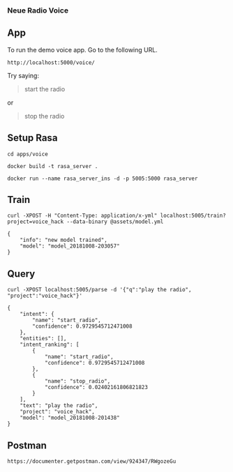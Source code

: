 ### Neue Radio Voice

## App 

To run the demo voice app. Go to the following URL.

```http://localhost:5000/voice/```

Try saying:

> start the radio

or

> stop the radio


## Setup Rasa

```cd apps/voice```

```docker build -t rasa_server .```

```docker run --name rasa_server_ins -d -p 5005:5000 rasa_server```

## Train

```curl -XPOST -H "Content-Type: application/x-yml" localhost:5005/train?project=voice_hack --data-binary @assets/model.yml```

```
{
    "info": "new model trained",
    "model": "model_20181008-203057"
}
```

## Query

```curl -XPOST localhost:5005/parse -d '{"q":"play the radio", "project":"voice_hack"}'```

```
{
    "intent": {
        "name": "start_radio",
        "confidence": 0.9729545712471008
    },
    "entities": [],
    "intent_ranking": [
        {
            "name": "start_radio",
            "confidence": 0.9729545712471008
        },
        {
            "name": "stop_radio",
            "confidence": 0.02402161806821823
        }
    ],
    "text": "play the radio",
    "project": "voice_hack",
    "model": "model_20181008-201438"
}
```

## Postman

```https://documenter.getpostman.com/view/924347/RWgozeGu```